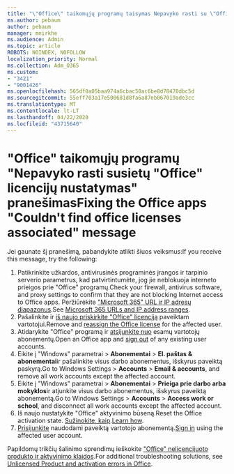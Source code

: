 ```yaml
---
title: "\"Office\" taikomųjų programų taisymas Nepavyko rasti su \"Office\" licencijų susijusio pranešimo"
ms.author: pebaum
author: pebaum
manager: mnirkhe
ms.audience: Admin
ms.topic: article
ROBOTS: NOINDEX, NOFOLLOW
localization_priority: Normal
ms.collection: Adm_O365
ms.custom:
- "3421"
- "9001426"
ms.openlocfilehash: 565df0a05baa974a6cbac58ac6be8d78470dbc5d
ms.sourcegitcommit: 55eff703a17e500681d8fa6a87eb067019ade3cc
ms.translationtype: MT
ms.contentlocale: lt-LT
ms.lasthandoff: 04/22/2020
ms.locfileid: "43715640"
---
```

# <a name="fixing-the-office-apps-couldnt-find-office-licenses-associated-message"></a><span data-ttu-id="e7ced-102">"Office" taikomųjų programų "Nepavyko rasti susietų "Office" licencijų nustatymas" pranešimas</span><span class="sxs-lookup"><span data-stu-id="e7ced-102">Fixing the Office apps "Couldn't find office licenses associated" message</span></span>

<span data-ttu-id="e7ced-103">Jei gaunate šį pranešimą, pabandykite atlikti šiuos veiksmus:</span><span class="sxs-lookup"><span data-stu-id="e7ced-103">If you receive this message, try the following:</span></span>

1. <span data-ttu-id="e7ced-104">Patikrinkite užkardos, antivirusinės programinės įrangos ir tarpinio serverio parametrus, kad patvirtintumėte, jog jie neblokuoja interneto prieigos prie "Office" programų.</span><span class="sxs-lookup"><span data-stu-id="e7ced-104">Check your firewall, antivirus software, and proxy settings to confirm that they are not blocking Internet access to Office apps.</span></span> <span data-ttu-id="e7ced-105">Peržiūrėkite ["Microsoft 365" URL ir IP adresų diapazonus](https://docs.microsoft.com/office365/enterprise/urls-and-ip-address-ranges).</span><span class="sxs-lookup"><span data-stu-id="e7ced-105">See [Microsoft 365 URLs and IP address ranges](https://docs.microsoft.com/office365/enterprise/urls-and-ip-address-ranges).</span></span>
2. <span data-ttu-id="e7ced-106">Pašalinkite ir [iš naujo priskirkite "Office" licenciją](https://docs.microsoft.com/office365/admin/manage/assign-licenses-to-users) paveiktam vartotojui.</span><span class="sxs-lookup"><span data-stu-id="e7ced-106">Remove and [reassign the Office license](https://docs.microsoft.com/office365/admin/manage/assign-licenses-to-users) for the affected user.</span></span> 
3. <span data-ttu-id="e7ced-107">Atidarykite "Office" programą ir [atsijunkite nuo](https://support.office.com/article/5a20dc11-47e9-4b6f-945d-478cb6d92071) esamų vartotojų abonementų.</span><span class="sxs-lookup"><span data-stu-id="e7ced-107">Open an Office app and [sign out](https://support.office.com/article/5a20dc11-47e9-4b6f-945d-478cb6d92071) of any existing user accounts.</span></span>
4. <span data-ttu-id="e7ced-108">Eikite į "Windows" parametrai > **Abonementai** > **El. paštas & abonementai**ir pašalinkite visus darbo abonementus, išskyrus paveiktą paskyrą.</span><span class="sxs-lookup"><span data-stu-id="e7ced-108">Go to Windows Settings > **Accounts** > **Email & accounts**, and remove all work accounts except the affected account.</span></span>
5. <span data-ttu-id="e7ced-109">Eikite į "Windows" parametrai > **Abonementai** > **Prieiga prie darbo arba mokyklos**ir atjunkite visus darbo abonementus, išskyrus paveiktą abonementą.</span><span class="sxs-lookup"><span data-stu-id="e7ced-109">Go to Windows Settings > **Accounts** > **Access work or school**, and disconnect all work accounts except the affected account.</span></span>
6. <span data-ttu-id="e7ced-110">Iš naujo nustatykite "Office" aktyvinimo būseną.</span><span class="sxs-lookup"><span data-stu-id="e7ced-110">Reset the Office activation state.</span></span> <span data-ttu-id="e7ced-111">[Sužinokite, kaip](https://docs.microsoft.com/office365/troubleshoot/activation/reset-office-365-proplus-activation-state).</span><span class="sxs-lookup"><span data-stu-id="e7ced-111">[Learn how](https://docs.microsoft.com/office365/troubleshoot/activation/reset-office-365-proplus-activation-state).</span></span>
7. <span data-ttu-id="e7ced-112">[Prisijunkite](https://support.office.com/article/628ea040-f265-49de-b986-be09c3ebf8a9) naudodami paveiktą vartotojo abonementą.</span><span class="sxs-lookup"><span data-stu-id="e7ced-112">[Sign in](https://support.office.com/article/628ea040-f265-49de-b986-be09c3ebf8a9) using the affected user account.</span></span>

<span data-ttu-id="e7ced-113">Papildomų trikčių šalinimo sprendimų ieškokite ["Office" nelicencijuoto produkto ir aktyvinimo klaidos](https://support.office.com/Article/0d23d3c0-c19c-4b2f-9845-5344fedc4380).</span><span class="sxs-lookup"><span data-stu-id="e7ced-113">For additional troubleshooting solutions, see [Unlicensed Product and activation errors in Office](https://support.office.com/Article/0d23d3c0-c19c-4b2f-9845-5344fedc4380).</span></span>